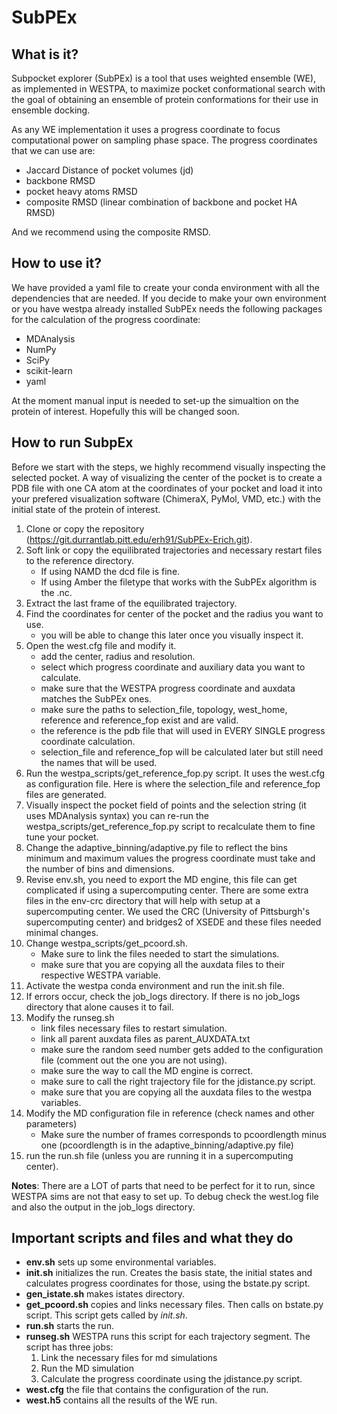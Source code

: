 # SubPEx 

## What is it?

Subpocket explorer (SubPEx) is a tool that uses weighted ensemble (WE), as implemented in 
WESTPA, to maximize pocket conformational search with the goal of obtaining an 
ensemble of protein conformations for their use in ensemble docking.

As any WE implementation it uses a progress coordinate to focus computational power on sampling phase space. The progress coordinates that we can use are:

- Jaccard Distance of pocket volumes (jd)
- backbone RMSD
- pocket heavy atoms RMSD
- composite RMSD (linear combination of backbone and pocket HA RMSD)

And we recommend using the composite RMSD.

## How to use it?

We have provided a yaml file to create your conda environment with all the dependencies that are needed. If you decide to make your own environment or you have westpa already installed SubPEx needs the following packages for the calculation of the progress coordinate: 

- MDAnalysis 
- NumPy
- SciPy
- scikit-learn
- yaml

At the moment manual input is needed to set-up the simualtion on the protein of interest. Hopefully this will be changed soon.

## How to run SubpEx

Before we start with the steps, we highly recommend visually inspecting the selected pocket. A way of visualizing the center of the pocket is to create a PDB file with one CA atom at the coordinates of your pocket and load it into your prefered visualization software (ChimeraX, PyMol, VMD, etc.) with the initial state of the protein of interest.

1. Clone or copy the repository (https://git.durrantlab.pitt.edu/erh91/SubPEx-Erich.git).
2. Soft link or copy the equilibrated trajectories and necessary restart files to the reference directory.
    - If using NAMD the dcd file is fine.
    - If using Amber the filetype that works with the SubPEx algorithm is the .nc.
3. Extract the last frame of the equilibrated trajectory.
4. Find the coordinates for center of the pocket and the radius you want to use.
    - you will be able to change this later once you visually inspect it.
5. Open the west.cfg file and modify it. 
    - add the center, radius and resolution.
    - select which progress coordinate and auxiliary data you want to calculate.
    - make sure that the WESTPA progress coordinate and auxdata matches the SubPEx ones.
    - make sure the paths to selection_file, topology, west_home, reference and reference_fop exist and are valid.
    - the reference is the pdb file that will used in EVERY SINGLE progress coordinate calculation.
    - selection_file and reference_fop will be calculated later but still need the names that will be used.
6. Run the westpa_scripts/get_reference_fop.py script. It uses the west.cfg as configuration file. Here is where the selection_file and reference_fop files are generated. 
7. Visually inspect the pocket field of points and the selection string (it uses MDAnalysis syntax) you can re-run the westpa_scripts/get_reference_fop.py script to recalculate them to fine tune your pocket.
8. Change the adaptive_binning/adaptive.py file to reflect the bins minimum and maximum values the progress coordinate must take and the number of bins and dimensions. 
9. Revise env.sh, you need to export the MD engine, this file can get complicated if using a supercomputing center. There are some extra files in the env-crc directory that will help with setup at a supercomputing center. We used the CRC (University of Pittsburgh's supercomputing center) and bridges2 of XSEDE and these files needed minimal changes.
10. Change westpa_scripts/get_pcoord.sh.
    - Make sure to link the files needed to start the simulations.
    - make sure that you are copying all the auxdata files to their respective WESTPA variable.
11. Activate the westpa conda environment and run the init.sh file.
12. If errors occur, check the job_logs directory. If there is no job_logs directory that alone causes it to fail.
13. Modify the runseg.sh
    - link files necessary files to restart simulation.
    - link all parent auxdata files as parent_AUXDATA.txt
    - make sure the random seed number gets added to the configuration file (comment out the one you are not using).
    - make sure the way to call the MD engine is correct.
    - make sure to call the right trajectory file for the jdistance.py script.
    - make sure that you are copying all the auxdata files to the westpa variables.
14. Modify the MD configuration file in reference (check names and other parameters)
    - Make sure the number of frames corresponds to pcoordlength minus one (pcoordlength is in the adaptive_binning/adaptive.py file)
15. run the run.sh file (unless you are running it in a supercomputing center).

__Notes__:
There are a LOT of parts that need to be perfect for it to run, since WESTPA sims are not that easy to set up. To debug check the west.log file and also the output in the job_logs directory.

## Important scripts and files and what they do 

- __env.sh__ sets up some environmental variables.
- __init.sh__ initializes the run. Creates the basis state, the initial states and 
calculates progress coordinates for those, using the bstate.py script.
- __gen_istate.sh__ makes istates directory.
- __get_pcoord.sh__ copies and links necessary files. Then calls on bstate.py script.
This script gets called by _init.sh_.
- __run.sh__ starts the run.
- __runseg.sh__ WESTPA runs this script for each trajectory segment. The script has 
three jobs:
    1) Link the necessary files for md simulations
    2) Run the MD simulation
    3) Calculate the progress coordinate using the jdistance.py script.
- __west.cfg__ the file that contains the configuration of the run.
- __west.h5__ contains all the results of the WE run.
